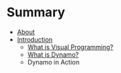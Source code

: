 # Summary

* [About](README.md)
* [Introduction](01_Introduction/Introduction.md)
   * [What is Visual Programming?](01_Introduction/what_is_visual_programming.md)
   * [What is Dynamo?](01_Introduction/what_is_dynamo.md)
   * Dynamo in Action

